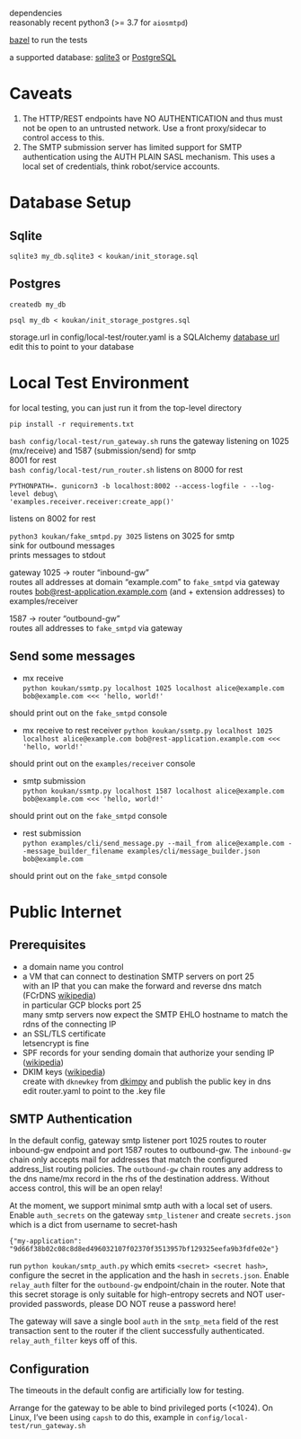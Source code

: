 dependencies  
reasonably recent python3 (\>= 3.7 for `aiosmtpd`)

[bazel](https://bazel.build/) to run the tests  

a supported database: [sqlite3](https://www.sqlite.org/) or
[PostgreSQL](https://www.postgresql.org/)

# Caveats

1. The HTTP/REST endpoints have NO AUTHENTICATION and thus must not be open to an untrusted network. Use a front proxy/sidecar to control access to this.
2. The SMTP submission server has limited support for SMTP
authentication using the AUTH PLAIN SASL mechanism. This uses a local
set of credentials, think robot/service accounts.



# Database Setup

## Sqlite

`sqlite3 my_db.sqlite3 < koukan/init_storage.sql`

## Postgres

```
createdb my_db

psql my_db < koukan/init_storage_postgres.sql
```

storage.url in config/local-test/router.yaml is a SQLAlchemy [database url](https://docs.sqlalchemy.org/en/20/core/engines.html#database-urls)  
edit this to point to your database

# Local Test Environment

for local testing, you can just run it from the top-level directory

`pip install -r requirements.txt`

`bash config/local-test/run_gateway.sh`
runs the gateway listening on 1025 (mx/receive) and 1587 (submission/send) for smtp  
8001 for rest  
`bash config/local-test/run_router.sh`
listens on 8000 for rest  
```
PYTHONPATH=. gunicorn3 -b localhost:8002 --access-logfile - --log-level debug\ 
'examples.receiver.receiver:create_app()'
```
listens on 8002 for rest

`python3 koukan/fake_smtpd.py 3025`
listens on 3025 for smtp  
sink for outbound messages  
prints messages to stdout

gateway 1025 → router “inbound-gw”  
routes all addresses at domain “example.com” to `fake_smtpd` via gateway  
routes bob@rest-application.example.com (and \+ extension addresses) to examples/receiver

1587 → router “outbound-gw”  
routes all addresses to `fake_smtpd` via gateway

## Send some messages

- mx receive  
`python koukan/ssmtp.py localhost 1025 localhost alice@example.com bob@example.com <<< 'hello, world!'`

should print out on the `fake_smtpd` console

- mx receive to rest receiver
`python koukan/ssmtp.py localhost 1025 localhost alice@example.com bob@rest-application.example.com <<< 'hello, world!'`

should print out on the `examples/receiver` console

- smtp submission  
`python koukan/ssmtp.py localhost 1587 localhost alice@example.com bob@example.com <<< 'hello, world!'`

should print out on the `fake_smtpd` console

- rest submission  
`python examples/cli/send_message.py --mail_from alice@example.com --message_builder_filename examples/cli/message_builder.json bob@example.com`

should print out on the `fake_smtpd` console


# Public Internet

## Prerequisites

- a domain name you control  
- a VM that can connect to destination SMTP servers on port 25  
with an IP that you can make the forward and reverse dns match (FCrDNS [wikipedia](https://en.wikipedia.org/wiki/Forward-confirmed_reverse_DNS))  
in particular GCP blocks port 25  
many smtp servers now expect the SMTP EHLO hostname to match the rdns of the connecting IP  
- an SSL/TLS certificate  
letsencrypt is fine  
- SPF records for your sending domain that authorize your sending IP ([wikipedia](https://en.wikipedia.org/wiki/Sender_Policy_Framework))  
- DKIM keys ([wikipedia](https://en.wikipedia.org/wiki/DomainKeys_Identified_Mail))  
create with `dknewkey` from [dkimpy](https://pypi.org/project/dkimpy/) and publish the public key in dns  
edit router.yaml to point to the .key file

## SMTP Authentication

In the default config, gateway smtp listener port 1025 routes to
router inbound-gw endpoint and port 1587 routes to outbound-gw. The
`inbound-gw` chain only accepts mail for addresses that match the
configured address_list routing policies. The `outbound-gw` chain routes
any address to the dns name/mx record in the rhs of the destination
address. Without access control, this will be an open relay!

At the moment, we support minimal smtp auth with a local set of
users. Enable `auth_secrets` on the gateway `smtp_listener` and create 
`secrets.json` which is a dict 
from username to secret-hash
```
{"my-application": "9d66f38b02c08c8d8ed496032107f02370f3513957bf129325eefa9b3fdfe02e"}
```

run `python koukan/smtp_auth.py` which emits `<secret> <secret hash>`,
configure the secret in the application and the hash in
`secrets.json`. Enable `relay_auth` filter for the `outbound-gw`
endpoint/chain in the router. Note that this secret storage is only
suitable for high-entropy secrets and NOT user-provided passwords,
please DO NOT reuse a password here!

The gateway will save a single bool `auth` in the `smtp_meta` field of
the rest transaction sent to the router if the client successfully
authenticated. `relay_auth_filter` keys off of this.


## Configuration

The timeouts in the default config are artificially low for testing.


Arrange for the gateway to be able to bind privileged ports (\<1024).
On Linux, I’ve been using `capsh` to do this, example in
`config/local-test/run_gateway.sh`

